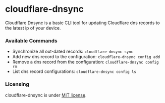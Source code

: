# cloudflare-dnsync

Cloudflare Dnsync is a basic CLI tool for updating Cloudflare dns records to the latest ip of your device.

### Available Commands

- Synchronize all out-dated records: `cloudflare-dnsync sync`
- Add new dns record to the configuration: `cloudflare-dnsync config add`
- Remove a dns record from the configuration: `cloudflare-dnsync config rm`
- List dns record configurations: `cloudflare-dnsync config ls`

### Licensing
cloudflare-dnsync is under [MIT license](/LICENSE).
